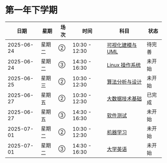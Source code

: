 # 第一年下学期

| 日期       | 星期   | 场次 | 时间          | 科目                                                    | 状态   |
| ---------- | ------ | ---- | ------------- | ------------------------------------------------------- | ------ |
| 2025-06-24 | 星期二 | ②    | 10:30 - 12:30 | [可视化建模与 UML](./2025-06-24/00.可视化建模与-UML.md) | 待完善 |
| 2025-06-24 | 星期二 | ③    | 14:30 - 16:30 | [Linux 操作系统](./2025-06-24/01.Linux-操作系统.md)     | 未开始 |
| 2025-06-25 | 星期三 | ②    | 10:30 - 12:30 | [算法分析与设计](./2025-06-25/00.算法分析与设计.md)     | 未开始 |
| 2025-06-27 | 星期五 | ②    | 10:30 - 12:30 | [大数据技术基础](./2025-06-27/00.大数据技术基础.md)     | 已完成 |
| 2025-06-27 | 星期五 | ③    | 14:30 - 16:30 | [软件测试](./2025-06-27/01.软件测试.md)                 | 未开始 |
| 2025-07-01 | 星期二 | ②    | 10:30 - 12:30 | [机器学习](./2025-07-01/00.机器学习.md)                 | 未开始 |
| 2025-07-01 | 星期二 | ③    | 14:30 - 16:30 | [大学英语](./2025-07-01/01.大学英语.md)                 | 未开始 |
